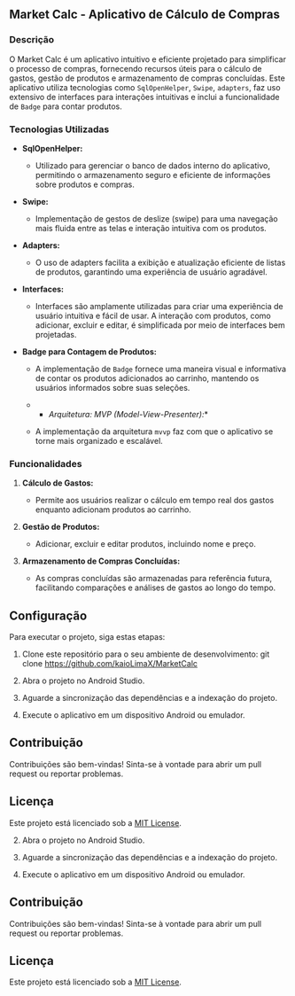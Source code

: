 ## Market Calc - Aplicativo de Cálculo de Compras

### Descrição

O Market Calc é um aplicativo intuitivo e eficiente projetado para simplificar o processo de compras, fornecendo recursos úteis para o cálculo de gastos, gestão de produtos e armazenamento de compras concluídas. Este aplicativo utiliza tecnologias como `SqlOpenHelper`, `Swipe`, `adapters`, faz uso extensivo de interfaces para interações intuitivas e inclui a funcionalidade de `Badge` para contar produtos.

### Tecnologias Utilizadas

- **SqlOpenHelper:**
  - Utilizado para gerenciar o banco de dados interno do aplicativo, permitindo o armazenamento seguro e eficiente de informações sobre produtos e compras.

- **Swipe:**
  - Implementação de gestos de deslize (swipe) para uma navegação mais fluida entre as telas e interação intuitiva com os produtos.

- **Adapters:**
  - O uso de adapters facilita a exibição e atualização eficiente de listas de produtos, garantindo uma experiência de usuário agradável.

- **Interfaces:**
  - Interfaces são amplamente utilizadas para criar uma experiência de usuário intuitiva e fácil de usar. A interação com produtos, como adicionar, excluir e editar, é simplificada por meio de interfaces bem projetadas.

- **Badge para Contagem de Produtos:**
  - A implementação de `Badge` fornece uma maneira visual e informativa de contar os produtos adicionados ao carrinho, mantendo os usuários informados sobre suas seleções.
 
  - - *Arquitetura: MVP (Model-View-Presenter):**
  - A implementação da arquitetura `mvvp` faz com que o aplicativo se torne mais organizado e escalável.

### Funcionalidades

1. **Cálculo de Gastos:**
   - Permite aos usuários realizar o cálculo em tempo real dos gastos enquanto adicionam produtos ao carrinho.

2. **Gestão de Produtos:**
   - Adicionar, excluir e editar produtos, incluindo nome e preço.

3. **Armazenamento de Compras Concluídas:**
   - As compras concluídas são armazenadas para referência futura, facilitando comparações e análises de gastos ao longo do tempo.

## Configuração

Para executar o projeto, siga estas etapas:

1. Clone este repositório para o seu ambiente de desenvolvimento:
git clone https://github.com/kaioLimaX/MarketCalc

2. Abra o projeto no Android Studio.

3. Aguarde a sincronização das dependências e a indexação do projeto.

4. Execute o aplicativo em um dispositivo Android ou emulador.

## Contribuição

Contribuições são bem-vindas! Sinta-se à vontade para abrir um pull request ou reportar problemas.


## Licença

Este projeto está licenciado sob a [MIT License](LICENSE).

2. Abra o projeto no Android Studio.

3. Aguarde a sincronização das dependências e a indexação do projeto.

4. Execute o aplicativo em um dispositivo Android ou emulador.

## Contribuição

Contribuições são bem-vindas! Sinta-se à vontade para abrir um pull request ou reportar problemas.


## Licença

Este projeto está licenciado sob a [MIT License](LICENSE).
